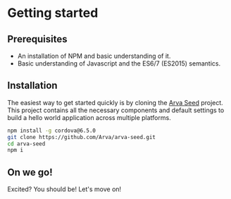 # Getting started

## Prerequisites
* An installation of NPM and basic understanding of it.
* Basic understanding of Javascript and the ES6/7 (ES2015) semantics.

## Installation
The easiest way to get started quickly is by cloning the <a href="https://github.com/Arva/arva-seed">Arva Seed</a> project. This project contains all the necessary components and default
settings to build a hello world application across multiple platforms.

```bash
npm install -g cordova@6.5.0
git clone https://github.com/Arva/arva-seed.git
cd arva-seed
npm i
```

## On we go!
Excited? You should be! Let's move on!
